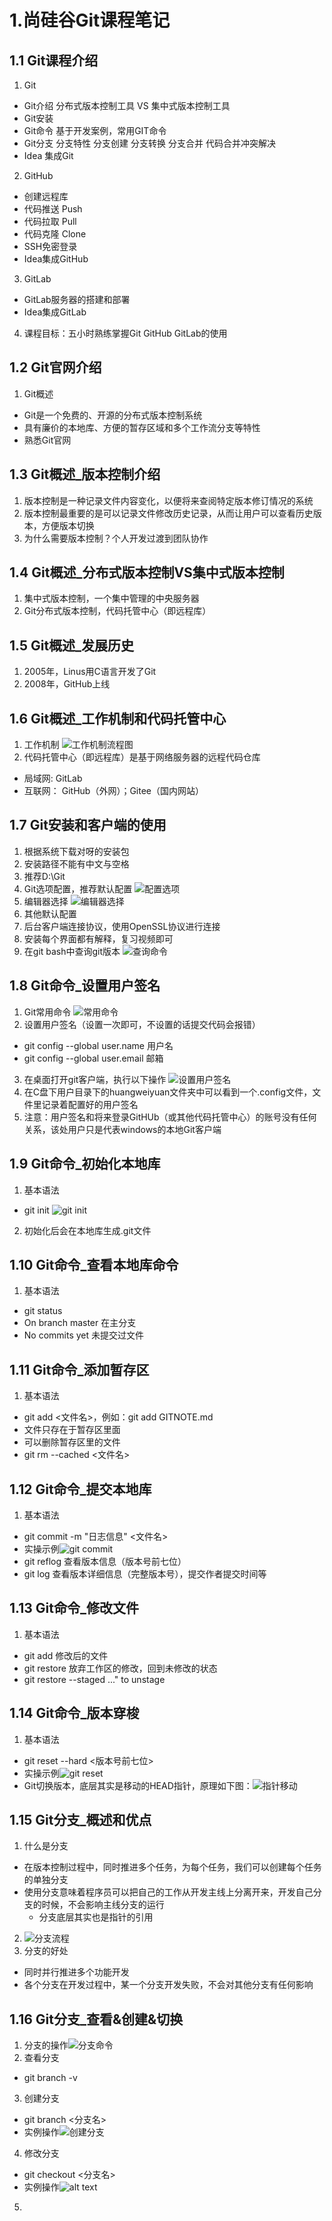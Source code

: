 # 1.尚硅谷Git课程笔记

## 1.1 Git课程介绍
1. Git
- Git介绍 分布式版本控制工具 VS 集中式版本控制工具
- Git安装 
- Git命令 基于开发案例，常用GIT命令
- Git分支 分支特性 分支创建 分支转换 分支合并 代码合并冲突解决
- Idea 集成Git

2. GitHub
- 创建远程库
- 代码推送 Push
- 代码拉取 Pull
- 代码克隆 Clone
- SSH免密登录
- Idea集成GitHub

3. GitLab
- GitLab服务器的搭建和部署
- Idea集成GitLab

4. 课程目标：五小时熟练掌握Git GitHub GitLab的使用

## 1.2 Git官网介绍
1. Git概述
- Git是一个免费的、开源的分布式版本控制系统
- 具有廉价的本地库、方便的暂存区域和多个工作流分支等特性
- 熟悉Git官网

## 1.3 Git概述_版本控制介绍
1. 版本控制是一种记录文件内容变化，以便将来查阅特定版本修订情况的系统
2. 版本控制最重要的是可以记录文件修改历史记录，从而让用户可以查看历史版本，方便版本切换
3. 为什么需要版本控制？个人开发过渡到团队协作

## 1.4 Git概述_分布式版本控制VS集中式版本控制
1. 集中式版本控制，一个集中管理的中央服务器
2. Git分布式版本控制，代码托管中心（即远程库）


## 1.5  Git概述_发展历史
1. 2005年，Linus用C语言开发了Git
2. 2008年，GitHub上线

## 1.6 Git概述_工作机制和代码托管中心
1. 工作机制
 ![工作机制流程图](image-0.png)
2. 代码托管中心（即远程库）是基于网络服务器的远程代码仓库
- 局域网: GitLab
- 互联网： GitHub（外网）；Gitee（国内网站）

## 1.7 Git安装和客户端的使用
1. 根据系统下载对呀的安装包
2. 安装路径不能有中文与空格
3. 推荐D:\Git
4. Git选项配置，推荐默认配置
![配置选项](image-1.png)
5. 编辑器选择
![编辑器选择](image-2.png)
6. 其他默认配置
7. 后台客户端连接协议，使用OpenSSL协议进行连接
8. 安装每个界面都有解释，复习视频即可
9. 在git bash中查询git版本
![查询命令](image-3.png)

## 1.8 Git命令_设置用户签名
1. Git常用命令
![常用命令](image-4.png)
2. 设置用户签名（设置一次即可，不设置的话提交代码会报错）
- git config --global user.name 用户名
- git config --global user.email 邮箱
3. 在桌面打开git客户端，执行以下操作
![设置用户签名](image-5.png)
4. 在C盘下用户目录下的huangweiyuan文件夹中可以看到一个.config文件，文件里记录着配置好的用户签名
5. 注意：用户签名和将来登录GitHUb（或其他代码托管中心）的账号没有任何关系，该处用户只是代表windows的本地Git客户端

## 1.9 Git命令_初始化本地库
1. 基本语法
- git init
![git init](image-6.png)
2. 初始化后会在本地库生成.git文件

## 1.10 Git命令_查看本地库命令
1. 基本语法
- git status
- On branch master 在主分支
- No commits yet 未提交过文件

## 1.11 Git命令_添加暂存区
1. 基本语法
- git add <文件名>，例如：git add GITNOTE.md
- 文件只存在于暂存区里面
- 可以删除暂存区里的文件
- git rm --cached <文件名>

## 1.12 Git命令_提交本地库
1. 基本语法
- git commit -m "日志信息" <文件名>
- 实操示例![git commit](image-7.png)
- git reflog 查看版本信息（版本号前七位）
- git log 查看版本详细信息（完整版本号），提交作者提交时间等

## 1.13 Git命令_修改文件
1. 基本语法
- git add 修改后的文件
- git restore <file> 放弃工作区的修改，回到未修改的状态
- git restore --staged <file>..." to unstage

## 1.14 Git命令_版本穿梭
1. 基本语法
- git reset --hard <版本号前七位>
- 实操示例![git reset](image-8.png)
- Git切换版本，底层其实是移动的HEAD指针，原理如下图：![指针移动](image-10.png)


## 1.15 Git分支_概述和优点
1. 什么是分支
- 在版本控制过程中，同时推进多个任务，为每个任务，我们可以创建每个任务的单独分支
- 使用分支意味着程序员可以把自己的工作从开发主线上分离开来，开发自己分支的时候，不会影响主线分支的运行
   - 分支底层其实也是指针的引用
2. ![分支流程](image-11.png)
3. 分支的好处
- 同时并行推进多个功能开发
- 各个分支在开发过程中，某一个分支开发失败，不会对其他分支有任何影响

## 1.16 Git分支_查看&创建&切换
1. 分支的操作![分支命令](image-12.png)
2. 查看分支
- git branch -v
3. 创建分支
- git branch <分支名>
- 实例操作![创建分支](image-13.png)
4. 修改分支
- git checkout <分支名>
- 实例操作![alt text](image-14.png)
5. 